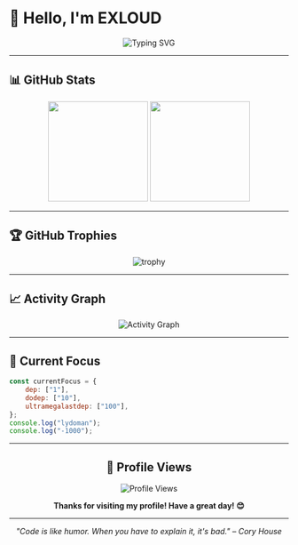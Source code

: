 # 👋 Hello, I'm EXLOUD

<div align="center">
   
![Typing SVG](https://readme-typing-svg.herokuapp.com?font=Fira+Code&size=30&duration=3000&pause=1000&color=00D9FF&center=true&vCenter=true&width=600&lines=Full+Stack+Developer;Creative+Problem+Solver;Open+Source+Enthusiast;Always+Learning+New+Things!)
</div>

---

## 📊 GitHub Stats
<div align="center">
  
<img height="180em" src="https://github-readme-stats.vercel.app/api?username=EXLOUD&show_icons=true&theme=tokyonight&hide_border=true&count_private=true" />
<img height="180em" src="https://github-readme-stats.vercel.app/api/top-langs/?username=EXLOUD&layout=compact&theme=tokyonight&hide_border=true" />
</div>

---

## 🏆 GitHub Trophies
<div align="center">
  
![trophy](https://github-profile-trophy.vercel.app/?username=EXLOUD&theme=tokyonight&no-frame=true&no-bg=true&margin-w=4)
</div>

---

## 📈 Activity Graph
<div align="center">
  
![Activity Graph](https://github-readme-activity-graph.vercel.app/graph?username=EXLOUD&bg_color=1a1b27&color=70a5fd&line=70a5fd&point=ffffff&area=true&hide_border=true)
</div>

---

## 🎯 Current Focus
```javascript
const currentFocus = {
    dep: ["1"],
    dodep: ["10"],
    ultramegalastdep: ["100"],
};
console.log("lydoman");
console.log("-1000");
```

---

<div align="center">

<!-- lazy for create this :D -->
## 👀 Profile Views
![Profile Views](https://komarev.com/ghpvc/?username=EXLOUD&color=0e75b6&style=for-the-badge)
<!-- lazy for create this :D -->

**Thanks for visiting my profile! Have a great day! 😊**

</div>

---

<div align="center">
  
*"Code is like humor. When you have to explain it, it's bad." – Cory House*

</div>

